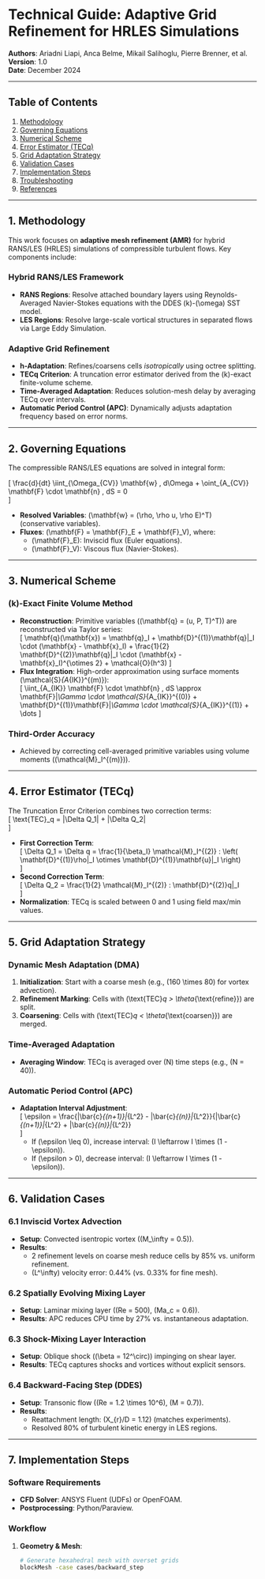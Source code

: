 # Technical Guide: Adaptive Grid Refinement for HRLES Simulations  
**Authors**: Ariadni Liapi, Anca Belme, Mikail Salihoglu, Pierre Brenner, et al.  
**Version**: 1.0  
**Date**: December 2024  

---

## Table of Contents  
1. [Methodology](#1-methodology)  
2. [Governing Equations](#2-governing-equations)  
3. [Numerical Scheme](#3-numerical-scheme)  
4. [Error Estimator (TECq)](#4-error-estimator-tecq)  
5. [Grid Adaptation Strategy](#5-grid-adaptation-strategy)  
6. [Validation Cases](#6-validation-cases)  
7. [Implementation Steps](#7-implementation-steps)  
8. [Troubleshooting](#8-troubleshooting)  
9. [References](#9-references)  

---

## 1. Methodology  
This work focuses on **adaptive mesh refinement (AMR)** for hybrid RANS/LES (HRLES) simulations of compressible turbulent flows. Key components include:  

### Hybrid RANS/LES Framework  
- **RANS Regions**: Resolve attached boundary layers using Reynolds-Averaged Navier-Stokes equations with the DDES \(k\)-\(\omega\) SST model.  
- **LES Regions**: Resolve large-scale vortical structures in separated flows via Large Eddy Simulation.  

### Adaptive Grid Refinement  
- **h-Adaptation**: Refines/coarsens cells *isotropically* using octree splitting.  
- **TECq Criterion**: A truncation error estimator derived from the \(k\)-exact finite-volume scheme.  
- **Time-Averaged Adaptation**: Reduces solution-mesh delay by averaging TECq over intervals.  
- **Automatic Period Control (APC)**: Dynamically adjusts adaptation frequency based on error norms.  

---

## 2. Governing Equations  
The compressible RANS/LES equations are solved in integral form:  

\[
\frac{d}{dt} \iint_{\Omega_{CV}} \mathbf{w} \, d\Omega + \oint_{A_{CV}} \mathbf{F} \cdot \mathbf{n} \, dS = 0  
\]  

- **Resolved Variables**: \(\mathbf{w} = (\rho, \rho u, \rho E)^T\) (conservative variables).  
- **Fluxes**: \(\mathbf{F} = \mathbf{F}_E + \mathbf{F}_V\), where:  
  - \(\mathbf{F}_E\): Inviscid flux (Euler equations).  
  - \(\mathbf{F}_V\): Viscous flux (Navier-Stokes).  

---

## 3. Numerical Scheme  
### \(k\)-Exact Finite Volume Method  
- **Reconstruction**: Primitive variables (\(\mathbf{q} = (u, P, T)^T\)) are reconstructed via Taylor series:  
  \[
  \mathbf{q}(\mathbf{x}) = \mathbf{q}_I + \mathbf{D}^{(1)}\mathbf{q}|_I \cdot (\mathbf{x} - \mathbf{x}_I) + \frac{1}{2} \mathbf{D}^{(2)}\mathbf{q}|_I \cdot (\mathbf{x} - \mathbf{x}_I)^{\otimes 2} + \mathcal{O}(h^3)
  \]  
- **Flux Integration**: High-order approximation using surface moments \(\mathcal{S}_{A_{IK}}^{(m)}\):  
  \[
  \iint_{A_{IK}} \mathbf{F} \cdot \mathbf{n} \, dS \approx \mathbf{F}|_\Gamma \cdot \mathcal{S}_{A_{IK}}^{(0)} + \mathbf{D}^{(1)}\mathbf{F}|_\Gamma \cdot \mathcal{S}_{A_{IK}}^{(1)} + \dots
  \]  

### Third-Order Accuracy  
- Achieved by correcting cell-averaged primitive variables using volume moments (\(\mathcal{M}_I^{(m)}\)).  

---

## 4. Error Estimator (TECq)  
The Truncation Error Criterion combines two correction terms:  
\[
\text{TEC}_q = |\Delta Q_1| + |\Delta Q_2|  
\]  
- **First Correction Term**:  
  \[
  \Delta Q_1 = \Delta q = \frac{1}{\beta_I} \mathcal{M}_I^{(2)} : \left( \mathbf{D}^{(1)}\rho|_I \otimes \mathbf{D}^{(1)}\mathbf{u}|_I \right)  
  \]  
- **Second Correction Term**:  
  \[
  \Delta Q_2 = \frac{1}{2} \mathcal{M}_I^{(2)} : \mathbf{D}^{(2)}q|_I  
  \]  
- **Normalization**: TECq is scaled between 0 and 1 using field max/min values.  

---

## 5. Grid Adaptation Strategy  
### Dynamic Mesh Adaptation (DMA)  
1. **Initialization**: Start with a coarse mesh (e.g., \(160 \times 80\) for vortex advection).  
2. **Refinement Marking**: Cells with \(\text{TEC}_q > \theta_{\text{refine}}\) are split.  
3. **Coarsening**: Cells with \(\text{TEC}_q < \theta_{\text{coarsen}}\) are merged.  

### Time-Averaged Adaptation  
- **Averaging Window**: TECq is averaged over \(N\) time steps (e.g., \(N = 40\)).  

### Automatic Period Control (APC)  
- **Adaptation Interval Adjustment**:  
  \[
  \epsilon = \frac{\|\bar{c}_{(n+1)}\|_{L^2} - \|\bar{c}_{(n)}\|_{L^2}}{\|\bar{c}_{(n+1)}\|_{L^2} + \|\bar{c}_{(n)}\|_{L^2}}  
  \]  
  - If \(\epsilon \leq 0\), increase interval: \(I \leftarrow I \times (1 - \epsilon)\).  
  - If \(\epsilon > 0\), decrease interval: \(I \leftarrow I \times (1 - \epsilon)\).  

---

## 6. Validation Cases  
### 6.1 Inviscid Vortex Advection  
- **Setup**: Convected isentropic vortex (\(M_\infty = 0.5\)).  
- **Results**:  
  - 2 refinement levels on coarse mesh reduce cells by 85% vs. uniform refinement.  
  - \(L^\infty\) velocity error: 0.44% (vs. 0.33% for fine mesh).  

### 6.2 Spatially Evolving Mixing Layer  
- **Setup**: Laminar mixing layer (\(Re = 500\), \(Ma_c = 0.6\)).  
- **Results**: APC reduces CPU time by 27% vs. instantaneous adaptation.  

### 6.3 Shock-Mixing Layer Interaction  
- **Setup**: Oblique shock (\(\beta = 12^\circ\)) impinging on shear layer.  
- **Results**: TECq captures shocks and vortices without explicit sensors.  

### 6.4 Backward-Facing Step (DDES)  
- **Setup**: Transonic flow (\(Re = 1.2 \times 10^6\), \(M = 0.7\)).  
- **Results**:  
  - Reattachment length: \(X_{r}/D = 1.12\) (matches experiments).  
  - Resolved 80% of turbulent kinetic energy in LES regions.  

---

## 7. Implementation Steps  
### Software Requirements  
- **CFD Solver**: ANSYS Fluent (UDFs) or OpenFOAM.  
- **Postprocessing**: Python/Paraview.  

### Workflow  
1. **Geometry & Mesh**:  
   ```bash
   # Generate hexahedral mesh with overset grids
   blockMesh -case cases/backward_step
